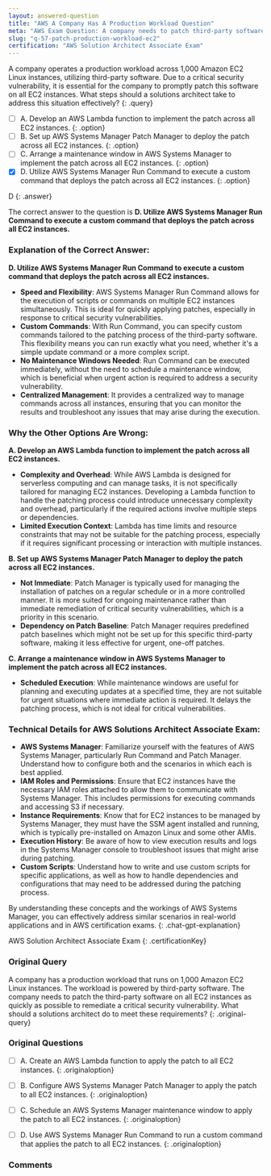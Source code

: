 ```yaml
---
layout: answered-question
title: "AWS A Company Has A Production Workload Question"
meta: "AWS Exam Question: A company needs to patch third-party software on 1,000 Amazon EC2 Linux instances quickly. What is the best solution? Answer: AWS Systems Manager."
slug: "q-57-patch-production-workload-ec2"
certification: "AWS Solution Architect Associate Exam"
---
```



 A company operates a production workload across 1,000 Amazon EC2 Linux instances, utilizing third-party software. Due to a critical security vulnerability, it is essential for the company to promptly patch this software on all EC2 instances. What steps should a solutions architect take to address this situation effectively?
{: .query}

- [ ] A. Develop an AWS Lambda function to implement the patch across all EC2 instances.
{: .option}
- [ ] B. Set up AWS Systems Manager Patch Manager to deploy the patch across all EC2 instances.
{: .option}
- [ ] C. Arrange a maintenance window in AWS Systems Manager to implement the patch across all EC2 instances.
{: .option}
- [x] D. Utilize AWS Systems Manager Run Command to execute a custom command that deploys the patch across all EC2 instances.
{: .option}

D
{: .answer}

The correct answer to the question is **D. Utilize AWS Systems Manager Run Command to execute a custom command that deploys the patch across all EC2 instances.** 

### Explanation of the Correct Answer:
**D. Utilize AWS Systems Manager Run Command to execute a custom command that deploys the patch across all EC2 instances.**

- **Speed and Flexibility**: AWS Systems Manager Run Command allows for the execution of scripts or commands on multiple EC2 instances simultaneously. This is ideal for quickly applying patches, especially in response to critical security vulnerabilities.
- **Custom Commands**: With Run Command, you can specify custom commands tailored to the patching process of the third-party software. This flexibility means you can run exactly what you need, whether it's a simple update command or a more complex script.
- **No Maintenance Windows Needed**: Run Command can be executed immediately, without the need to schedule a maintenance window, which is beneficial when urgent action is required to address a security vulnerability.
- **Centralized Management**: It provides a centralized way to manage commands across all instances, ensuring that you can monitor the results and troubleshoot any issues that may arise during the execution.

### Why the Other Options Are Wrong:
**A. Develop an AWS Lambda function to implement the patch across all EC2 instances.**
- **Complexity and Overhead**: While AWS Lambda is designed for serverless computing and can manage tasks, it is not specifically tailored for managing EC2 instances. Developing a Lambda function to handle the patching process could introduce unnecessary complexity and overhead, particularly if the required actions involve multiple steps or dependencies.
- **Limited Execution Context**: Lambda has time limits and resource constraints that may not be suitable for the patching process, especially if it requires significant processing or interaction with multiple instances.

**B. Set up AWS Systems Manager Patch Manager to deploy the patch across all EC2 instances.**
- **Not Immediate**: Patch Manager is typically used for managing the installation of patches on a regular schedule or in a more controlled manner. It is more suited for ongoing maintenance rather than immediate remediation of critical security vulnerabilities, which is a priority in this scenario.
- **Dependency on Patch Baseline**: Patch Manager requires predefined patch baselines which might not be set up for this specific third-party software, making it less effective for urgent, one-off patches.

**C. Arrange a maintenance window in AWS Systems Manager to implement the patch across all EC2 instances.**
- **Scheduled Execution**: While maintenance windows are useful for planning and executing updates at a specified time, they are not suitable for urgent situations where immediate action is required. It delays the patching process, which is not ideal for critical vulnerabilities.

### Technical Details for AWS Solutions Architect Associate Exam:
- **AWS Systems Manager**: Familiarize yourself with the features of AWS Systems Manager, particularly Run Command and Patch Manager. Understand how to configure both and the scenarios in which each is best applied.
- **IAM Roles and Permissions**: Ensure that EC2 instances have the necessary IAM roles attached to allow them to communicate with Systems Manager. This includes permissions for executing commands and accessing S3 if necessary.
- **Instance Requirements**: Know that for EC2 instances to be managed by Systems Manager, they must have the SSM agent installed and running, which is typically pre-installed on Amazon Linux and some other AMIs.
- **Execution History**: Be aware of how to view execution results and logs in the Systems Manager console to troubleshoot issues that might arise during patching.
- **Custom Scripts**: Understand how to write and use custom scripts for specific applications, as well as how to handle dependencies and configurations that may need to be addressed during the patching process.

By understanding these concepts and the workings of AWS Systems Manager, you can effectively address similar scenarios in real-world applications and in AWS certification exams.
{: .chat-gpt-explanation}

AWS Solution Architect Associate Exam
{: .certificationKey}

### Original Query

A company has a production workload that runs on 1,000 Amazon EC2 Linux instances. The workload is powered by third-party software. The company needs to patch the third-party software on all EC2 instances as quickly as possible to remediate a critical security vulnerability.
What should a solutions architect do to meet these requirements?
{: .original-query}

### Original Questions

- [ ] A. Create an AWS Lambda function to apply the patch to all EC2 instances.
{: .originaloption}
- [ ] B. Configure AWS Systems Manager Patch Manager to apply the patch to all EC2 instances.
{: .originaloption}
- [ ] C. Schedule an AWS Systems Manager maintenance window to apply the patch to all EC2 instances.
{: .originaloption}
- [ ] D. Use AWS Systems Manager Run Command to run a custom command that applies the patch to all EC2 instances.
{: .originaloption}


### Comments

